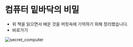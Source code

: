 # 컴퓨터 밑바닥의 비밀
- 위 책을 읽으면서 배운 것을 머릿속에 기억하기 위해 정리했습니다.
- 바로가기

![secret_computer](https://github.com/user-attachments/assets/523c1845-d8d6-462f-bf78-e6ef0ebaeb42)
